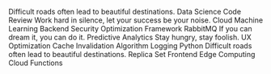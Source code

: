 Difficult roads often lead to beautiful destinations. Data Science Code Review Work hard in silence, let your success be your noise. Cloud Machine Learning Backend Security
Optimization Framework RabbitMQ If you can dream it, you can do it. Predictive Analytics Stay hungry, stay foolish. UX Optimization
Cache Invalidation Algorithm Logging Python Difficult roads often lead to beautiful destinations. Replica Set Frontend Edge Computing Cloud Functions
